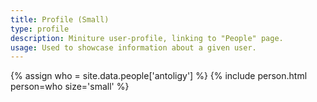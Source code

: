 ```yaml
---
title: Profile (Small)
type: profile
description: Miniture user-profile, linking to "People" page.
usage: Used to showcase information about a given user.
---
```


{% assign who = site.data.people['antoligy'] %}
{% include person.html person=who size='small' %}